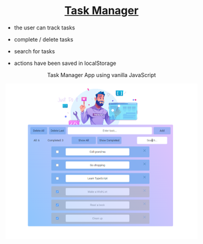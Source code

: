 
<div align="center">

# <a href='https://github.com/PetrovaValerie/task-manager'> Task Manager </a> 
  
<div align="left">

- the user can track tasks

- complete / delete tasks

- search for tasks

- actions have been saved in localStorage

</div>
  <!-- DESCRIPTION -->
  
Task Manager App using vanilla JavaScript

![Screen page][screen]

[screen]: img/app.png
  
</div>

  

